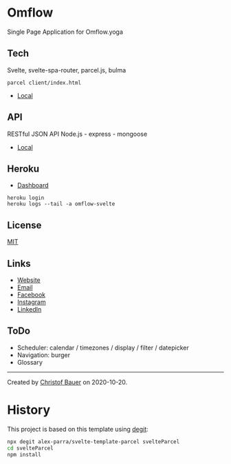 # Omflow

Single Page Application for Omflow.yoga


## Tech

Svelte, svelte-spa-router, parcel.js, bulma

```
parcel client/index.html
```

- [Local](http://localhost:1234)


## API

RESTful JSON API
Node.js - express - mongoose

- [Local](http://localhost:3000)


## Heroku

- [Dashboard](https://omflow-svelte.herokuapp.com/)

```
heroku login
heroku logs --tail -a omflow-svelte
```


## License
[MIT](https://choosealicense.com/licenses/mit/)


## Links

- [Website](https://www.omflow.yoga/)
- [Email](mailto:inspire@omflow.yoga)
- [Facebook](https://www.facebook.com/omflowinspires)
- [Instagram](https://www.instagram.com/omflow.yoga/)
- [LinkedIn](https://www.linkedin.com/company/omflow)


## ToDo

- Scheduler: calendar / timezones / display / filter / datepicker
- Navigation: burger
- Glossary

---

Created by [Christof Bauer](https://github.com/Existenziell) on 2020-10-20.



# History

This project is based on this template using [degit](https://github.com/Rich-Harris/degit):

```bash
npx degit alex-parra/svelte-template-parcel svelteParcel
cd svelteParcel
npm install
```


